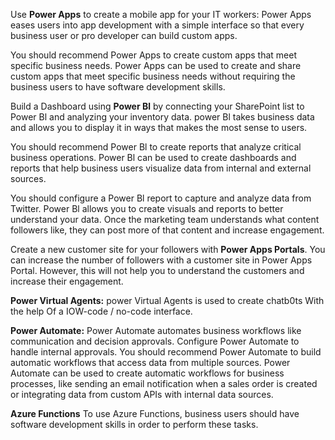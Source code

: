 
Use **Power Apps** to create a mobile app for your IT workers: Power Apps eases users into app development with a simple interface so that every business user or pro developer can build custom apps. 

You should recommend Power Apps to create custom apps that meet specific business needs. 
Power Apps can be used to create and share custom apps that meet specific business needs without requiring the business users to have software development skills. 

Build a Dashboard using **Power Bl** by connecting your SharePoint list to Power Bl and analyzing your inventory data. power Bl takes business data and allows you to display it in ways that makes the most sense to users. 

You should recommend Power Bl to create reports that analyze critical business operations. 
Power Bl can be used to create dashboards and reports that help business users visualize data from internal and external sources. 

You should configure a Power Bl report to capture and analyze data from Twitter. Power Bl allows you to create visuals and reports to better understand your data. Once the marketing team understands what content followers like, they can post more of that content and increase engagement. 

Create a new customer site for your followers with **Power Apps Portals**. You can increase the number of followers with a customer site in Power Apps Portal. However, this will not help you to understand the customers and increase their engagement. 

**Power Virtual Agents:** power Virtual Agents is used to create chatb0ts With the help Of a IOW-code / no-code interface. 

**Power Automate:** Power Automate automates business workflows like communication and decision approvals. 
Configure Power Automate to handle internal approvals.
You should recommend Power Automate to build automatic workflows that access data from multiple sources. 
Power Automate can be used to create automatic workflows for business processes, like sending an email notification when a sales order is created or integrating data from custom APIs with internal data sources. 



**Azure Functions** To use Azure Functions, business users should have software development skills in order to perform these tasks. 

